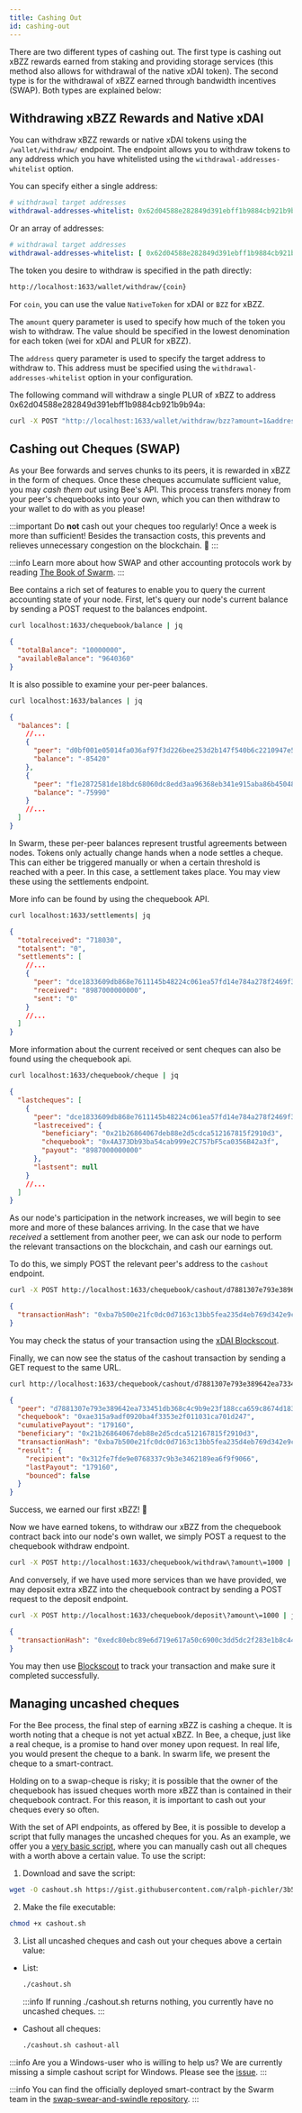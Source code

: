 ```yaml
---
title: Cashing Out
id: cashing-out
---
```


There are two different types of cashing out. The first type is cashing out xBZZ rewards earned from staking and providing storage services (this method also allows for withdrawal of the native xDAI token). The second type is for the withdrawal of xBZZ earned through bandwidth incentives (SWAP). Both types are explained below: 

## Withdrawing xBZZ Rewards and Native xDAI

You can withdraw xBZZ rewards or native xDAI tokens using the `/wallet/withdraw/` endpoint. The endpoint allows you to withdraw tokens to any address which you have whitelisted using the `withdrawal-addresses-whitelist` option. 

You can specify either a single address:

```yaml
# withdrawal target addresses
withdrawal-addresses-whitelist: 0x62d04588e282849d391ebff1b9884cb921b9b94a
```

Or an array of addresses:

```yaml
# withdrawal target addresses
withdrawal-addresses-whitelist: [ 0x62d04588e282849d391ebff1b9884cb921b9b94a, 0x71a5aae026e2ab87612a5824d492a095e7d790bf ]
```

The token you desire to withdraw is specified in the path directly:

```bash
http://localhost:1633/wallet/withdraw/{coin}
```
For `coin`, you can use the value `NativeToken` for xDAI or `BZZ` for xBZZ.

The `amount` query parameter is used to specify how much of the token you wish to withdraw. The value should be specified in the lowest denomination for each token (wei for xDAI and PLUR for xBZZ).

The `address` query parameter is used to specify the target address to withdraw to. This address must be specified using the `withdrawal-addresses-whitelist` option in your configuration.

The following command will withdraw a single PLUR of xBZZ to address 0x62d04588e282849d391ebff1b9884cb921b9b94a:

```bash
curl -X POST "http://localhost:1633/wallet/withdraw/bzz?amount=1&address=0x62d04588e282849d391ebff1b9884cb921b9b94a"
```

## Cashing out Cheques (SWAP)

As your Bee forwards and serves chunks to its peers, it is rewarded in
xBZZ in the form of cheques. Once these cheques accumulate sufficient
value, you may _cash them out_ using Bee's API. This process transfers
money from your peer's chequebooks into your own, which you can then
withdraw to your wallet to do with as you please!

:::important
Do **not** cash out your cheques too regularly! Once a week is more
than sufficient! Besides the transaction costs, this prevents and
relieves unnecessary congestion on the blockchain. 💩
:::

:::info
Learn more about how SWAP and other accounting protocols work by reading
[The Book of Swarm](https://www.ethswarm.org/the-book-of-swarm-2.pdf).
:::

Bee contains a rich set of features to enable you to query the current accounting state of your node. First, let's query our node's current balance by sending a POST request to the balances endpoint.

```bash
curl localhost:1633/chequebook/balance | jq
```

```json
{
  "totalBalance": "10000000",
  "availableBalance": "9640360"
}
```

It is also possible to examine your per-peer balances.

```bash
curl localhost:1633/balances | jq
```

```json
{
  "balances": [
    //...
    {
      "peer": "d0bf001e05014fa036af97f3d226bee253d2b147f540b6c2210947e5b7b409af",
      "balance": "-85420"
    },
    {
      "peer": "f1e2872581de18bdc68060dc8edd3aa96368eb341e915aba86b450486b105a47",
      "balance": "-75990"
    }
    //...
  ]
}
```

In Swarm, these per-peer balances represent trustful agreements between nodes. Tokens only actually change hands when a node settles a cheque. This can either be triggered manually or when a certain threshold is reached with a peer. In this case, a settlement takes place. You may view these using the settlements endpoint.

More info can be found by using the chequebook API.

```bash
curl localhost:1633/settlements| jq
```

```json
{
  "totalreceived": "718030",
  "totalsent": "0",
  "settlements": [
    //...
    {
      "peer": "dce1833609db868e7611145b48224c061ea57fd14e784a278f2469f355292ca6",
      "received": "8987000000000",
      "sent": "0"
    }
    //...
  ]
}
```

More information about the current received or sent cheques can also be found using the chequebook api.

```bash
curl localhost:1633/chequebook/cheque | jq
```

```json
{
  "lastcheques": [
    {
      "peer": "dce1833609db868e7611145b48224c061ea57fd14e784a278f2469f355292ca6",
      "lastreceived": {
        "beneficiary": "0x21b26864067deb88e2d5cdca512167815f2910d3",
        "chequebook": "0x4A373Db93ba54cab999e2C757bF5ca0356B42a3f",
        "payout": "8987000000000"
      },
      "lastsent": null
    }
    //...
  ]
}
```

As our node's participation in the network increases, we will begin to see more and more of these balances arriving. In the case that we have _received_ a settlement from another peer, we can ask our node to perform the relevant transactions on the blockchain, and cash our earnings out.

To do this, we simply POST the relevant peer's address to the `cashout` endpoint.

```bash
curl -X POST http://localhost:1633/chequebook/cashout/d7881307e793e389642ea733451db368c4c9b9e23f188cca659c8674d183a56b
```

```json
{
  "transactionHash": "0xba7b500e21fc0dc0d7163c13bb5fea235d4eb769d342e9c007f51ab8512a9a82"
}
```

You may check the status of your transaction using the [xDAI
Blockscout](https://blockscout.com/xdai/mainnet).

Finally, we can now see the status of the cashout transaction by sending a GET request to the same URL.

```bash
curl http://localhost:1633/chequebook/cashout/d7881307e793e389642ea733451db368c4c9b9e23f188cca659c8674d183a56b | jq
```

```json
{
  "peer": "d7881307e793e389642ea733451db368c4c9b9e23f188cca659c8674d183a56b",
  "chequebook": "0xae315a9adf0920ba4f3353e2f011031ca701d247",
  "cumulativePayout": "179160",
  "beneficiary": "0x21b26864067deb88e2d5cdca512167815f2910d3",
  "transactionHash": "0xba7b500e21fc0dc0d7163c13bb5fea235d4eb769d342e9c007f51ab8512a9a82",
  "result": {
    "recipient": "0x312fe7fde9e0768337c9b3e3462189ea6f9f9066",
    "lastPayout": "179160",
    "bounced": false
  }
}
```

Success, we earned our first xBZZ! 🐝

Now we have earned tokens, to withdraw our xBZZ from the chequebook contract back into our node's own wallet, we simply POST a request to the chequebook withdraw endpoint.

```bash
curl -X POST http://localhost:1633/chequebook/withdraw\?amount\=1000 | jq
```

And conversely, if we have used more services than we have provided, we may deposit extra xBZZ into the chequebook contract by sending a POST request to the deposit endpoint.

```bash
curl -X POST http://localhost:1633/chequebook/deposit\?amount\=1000 | jq
```

```json
{
  "transactionHash": "0xedc80ebc89e6d719e617a50c6900c3dd5dc2f283e1b8c447b9065d7c8280484a"
}
```

You may then use [Blockscout](https://blockscout.com/xdai/mainnet) to
track your transaction and make sure it completed successfully.

## Managing uncashed cheques

For the Bee process, the final step of earning xBZZ is cashing a
cheque. It is worth noting that a cheque is not yet actual xBZZ. In
Bee, a cheque, just like a real cheque, is a promise to hand over
money upon request. In real life, you would present the cheque to a
bank. In swarm life, we present the cheque to a smart-contract.

Holding on to a swap-cheque is risky; it is possible that the owner of
the chequebook has issued cheques worth more xBZZ than is contained in
their chequebook contract. For this reason, it is important to cash
out your cheques every so often.

With the set of API endpoints, as offered by Bee, it is possible to
develop a script that fully manages the uncashed cheques for you. As
an example, we offer you a [very basic
script](https://gist.github.com/ralph-pichler/3b5ccd7a5c5cd0500e6428752b37e975#file-cashout-sh),
where you can manually cash out all cheques with a worth above a
certain value. To use the script:

1. Download and save the script:

```bash
wget -O cashout.sh https://gist.githubusercontent.com/ralph-pichler/3b5ccd7a5c5cd0500e6428752b37e975/raw/cashout.sh
```

2. Make the file executable:

```bash
chmod +x cashout.sh
```

3. List all uncashed cheques and cash out your cheques above a certain value:

- List:

  ```bash
  ./cashout.sh
  ```

  :::info
  If running ./cashout.sh returns nothing, you currently have no uncashed cheques.
  :::

- Cashout all cheques:

  ```bash
  ./cashout.sh cashout-all
  ```

:::info
Are you a Windows-user who is willing to help us? We are currently
missing a simple cashout script for Windows. Please see the
[issue](https://github.com/ethersphere/bee/issues/1092).
:::

:::info
You can find the officially deployed smart-contract by the Swarm team
in the [swap-swear-and-swindle
repository](https://github.com/ethersphere/swap-swear-and-swindle).
:::
